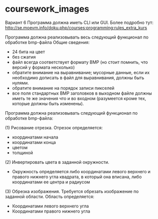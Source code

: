 # coursework_images
Вариант 6
Программа должна иметь CLI или GUI. Более подробно тут: http://se.moevm.info/doku.php/courses:programming:rules_extra_kurs

Программа должна реализовывать весь следующий функционал по обработке bmp-файла
Общие сведения:
- 24 бита на цвет
- без сжатия
- файл всегда соответствует формату BMP (но стоит помнить, что версий у формата несколько)
- обратите внимание на выравнивание; мусорные данные, если их необходимо дописать в файл для выравнивания, должны быть нулями.
- обратите внимание на порядок записи пикселей
- все поля стандартных BMP заголовков в выходном файле должны иметь те же значения что и во входном (разумеется кроме тех, которые должны быть изменены).

Программа должна реализовывать следующий функционал по обработке bmp-файла:

(1) Рисование отрезка. Отрезок определяется:
- координатами начала
- координатами конца
- цветом
- толщиной

(2) Инвертировать цвета в заданной окружности. 
- Окружность определяется либо координатами левого верхнего и правого нижнего угла квадрата, в который она вписана, либо координатами ее центра и радиусом

(3) Обрезка изображения. Требуется обрезать изображение по заданной области. Область определяется:
- Координатами левого верхнего угла 
- Координатами правого нижнего угла 
